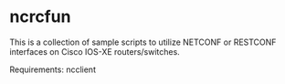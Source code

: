 # ncrcfun
This is a collection of sample scripts to utilize NETCONF or RESTCONF interfaces on Cisco IOS-XE routers/switches.

Requirements:
ncclient
